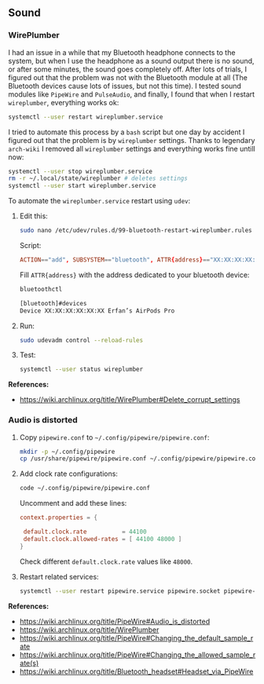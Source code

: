 ## Sound

### WirePlumber

I had an issue in a while that my Bluetooth headphone connects to the system, but when I use the headphone as a sound output there is no sound, or after some minutes, the sound goes completely off. After lots of trials, I figured out that the problem was not with the Bluetooth module at all (The Bluetooth devices cause lots of issues, but not this time). I tested sound modules like `PipeWire` and `PulseAudio`, and finally, I found that when I restart `wireplumber`, everything works ok:

```bash
systemctl --user restart wireplumber.service
```

I tried to automate this process by a `bash` script but one day by accident I figured out that the problem is by `wireplumber` settings. Thanks to legendary `arch-wiki` I removed all `wireplumber` settings and everything works fine untill now:

```bash
systemctl --user stop wireplumber.service
rm -r ~/.local/state/wireplumber # deletes settings
systemctl --user start wireplumber.service
```

To automate the `wireplumber.service` restart using `udev`:

1. Edit this:

   ```bash
   sudo nano /etc/udev/rules.d/99-bluetooth-restart-wireplumber.rules
   ```

   Script:

   ```conf
   ACTION=="add", SUBSYSTEM=="bluetooth", ATTR{address}=="XX:XX:XX:XX:XX:XX", RUN+="sleep 2; /usr/bin/systemctl --user restart wireplumber.service"
   ```

   Fill `ATTR{address}` with the address dedicated to your bluetooth device:

   ```bash
   bluetoothctl

   [bluetooth]#devices
   Device XX:XX:XX:XX:XX:XX Erfan’s AirPods Pro
   ```

2. Run:

   ```bash
   sudo udevadm control --reload-rules
   ```

3. Test:

   ```bash
   systemctl --user status wireplumber
   ```

**References:**

- <https://wiki.archlinux.org/title/WirePlumber#Delete_corrupt_settings>

### Audio is distorted

1. Copy `pipewire.conf` to `~/.config/pipewire/pipewire.conf`:
   ```bash
   mkdir -p ~/.config/pipewire
   cp /usr/share/pipewire/pipewire.conf ~/.config/pipewire/pipewire.conf
   ```
2. Add clock rate configurations:

   ```bash
   code ~/.config/pipewire/pipewire.conf
   ```

   Uncomment and add these lines:

   ```conf
   context.properties = {

    default.clock.rate          = 44100
    default.clock.allowed-rates = [ 44100 48000 ]
   }
   ```

   Check different `default.clock.rate` values like `48000`.

3. Restart related services:

   ```bash
   systemctl --user restart pipewire.service pipewire.socket pipewire-pulse.service pipewire-pulse.socket wireplumber.service bluetooth.target;
   ```

**References:**

- <https://wiki.archlinux.org/title/PipeWire#Audio_is_distorted>
- <https://wiki.archlinux.org/title/WirePlumber>
- <https://wiki.archlinux.org/title/PipeWire#Changing_the_default_sample_rate>
- <https://wiki.archlinux.org/title/PipeWire#Changing_the_allowed_sample_rate(s)>
- <https://wiki.archlinux.org/title/Bluetooth_headset#Headset_via_PipeWire>
